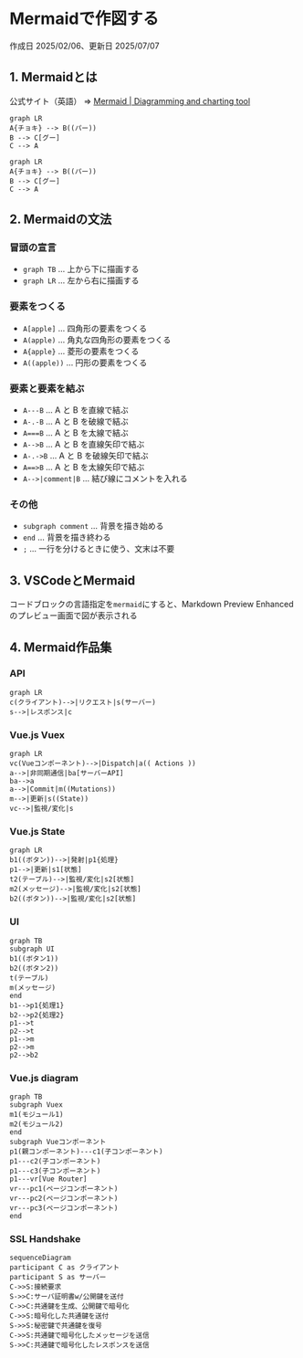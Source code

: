 # Mermaidで作図する

作成日 2025/02/06、更新日 2025/07/07

## 1. Mermaidとは

公式サイト（英語） => [Mermaid | Diagramming and charting tool](https://mermaid.js.org/)

```text
graph LR
A{チョキ} --> B((パー))
B --> C[グー]
C --> A
```

```mermaid
graph LR
A{チョキ} --> B((パー))
B --> C[グー]
C --> A
```

## 2. Mermaidの文法

### 冒頭の宣言

- `graph TB` ... 上から下に描画する
- `graph LR` ... 左から右に描画する

### 要素をつくる

- `A[apple]` ... 四角形の要素をつくる
- `A(apple)` ... 角丸な四角形の要素をつくる
- `A{apple}` ... 菱形の要素をつくる
- `A((apple))` ... 円形の要素をつくる

### 要素と要素を結ぶ

- `A---B` ... A と B を直線で結ぶ
- `A-.-B` ... A と B を破線で結ぶ
- `A===B` ... A と B を太線で結ぶ
- `A-->B` ... A と B を直線矢印で結ぶ
- `A-.->B` ... A と B を破線矢印で結ぶ
- `A==>B` ... A と B を太線矢印で結ぶ
- `A-->|comment|B` ... 結び線にコメントを入れる

### その他

- `subgraph comment` ... 背景を描き始める
- `end` ... 背景を描き終わる
- `;` ... 一行を分けるときに使う、文末は不要

## 3. VSCodeとMermaid

コードブロックの言語指定を`mermaid`にすると、Markdown Preview Enhancedのプレビュー画面で図が表示される

## 4. Mermaid作品集

### API

```mermaid
graph LR
c(クライアント)-->|リクエスト|s(サーバー)
s-->|レスポンス|c
```

### Vue.js Vuex

```mermaid
graph LR
vc(Vueコンポーネント)-->|Dispatch|a(( Actions ))
a-->|非同期通信|ba[サーバーAPI]
ba-->a
a-->|Commit|m((Mutations))
m-->|更新|s((State))
vc-->|監視/変化|s
```

### Vue.js State

```mermaid
graph LR
b1((ボタン))-->|発射|p1{処理}
p1-->|更新|s1[状態]
t2(テーブル)-->|監視/変化|s2[状態]
m2(メッセージ)-->|監視/変化|s2[状態]
b2((ボタン))-->|監視/変化|s2[状態]
```

### UI

```mermaid
graph TB
subgraph UI
b1((ボタン1))
b2((ボタン2))
t(テーブル)
m(メッセージ)
end
b1-->p1{処理1}
b2-->p2{処理2}
p1-->t
p2-->t
p1-->m
p2-->m
p2-->b2
```

### Vue.js diagram

```mermaid
graph TB
subgraph Vuex
m1(モジュール1)
m2(モジュール2)
end
subgraph Vueコンポーネント
p1(親コンポーネント)---c1(子コンポーネント)
p1---c2(子コンポーネント)
p1---c3(子コンポーネント)
p1---vr[Vue Router]
vr---pc1(ページコンポーネント)
vr---pc2(ページコンポーネント)
vr---pc3(ページコンポーネント)
end
```

### SSL Handshake

```mermaid
sequenceDiagram
participant C as クライアント
participant S as サーバー
C->>S:接続要求
S->>C:サーバ証明書w/公開鍵を送付
C->>C:共通鍵を生成、公開鍵で暗号化
C->>S:暗号化した共通鍵を送付
S->>S:秘密鍵で共通鍵を復号
C->>S:共通鍵で暗号化したメッセージを送信
S->>C:共通鍵で暗号化したレスポンスを送信
```
